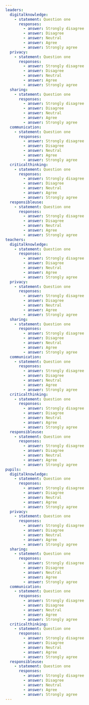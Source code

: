 ```yaml
---
leaders:
  digitalknowledge:
    - statement: Question one
      responses:
        - answer: Strongly disagree
        - answer: Disagree
        - answer: Neutral
        - answer: Agree
        - answer: Strongly agree
  privacy:
    - statement: Question one
      responses:
        - answer: Strongly disagree
        - answer: Disagree
        - answer: Neutral
        - answer: Agree
        - answer: Strongly agree
  sharing:
    - statement: Question one
      responses:
        - answer: Strongly disagree
        - answer: Disagree
        - answer: Neutral
        - answer: Agree
        - answer: Strongly agree
  communication:
    - statement: Question one
      responses:
        - answer: Strongly disagree
        - answer: Disagree
        - answer: Neutral
        - answer: Agree
        - answer: Strongly agree
  criticalthinking:
    - statement: Question one
      responses:
        - answer: Strongly disagree
        - answer: Disagree
        - answer: Neutral
        - answer: Agree
        - answer: Strongly agree
  responsibleuse:
    - statement: Question one
      responses:
        - answer: Strongly disagree
        - answer: Disagree
        - answer: Neutral
        - answer: Agree
        - answer: Strongly agree
teachers:
  digitalknowledge:
    - statement: Question one
      responses:
        - answer: Strongly disagree
        - answer: Disagree
        - answer: Neutral
        - answer: Agree
        - answer: Strongly agree
  privacy:
    - statement: Question one
      responses:
        - answer: Strongly disagree
        - answer: Disagree
        - answer: Neutral
        - answer: Agree
        - answer: Strongly agree
  sharing:
    - statement: Question one
      responses:
        - answer: Strongly disagree
        - answer: Disagree
        - answer: Neutral
        - answer: Agree
        - answer: Strongly agree
  communication:
    - statement: Question one
      responses:
        - answer: Strongly disagree
        - answer: Disagree
        - answer: Neutral
        - answer: Agree
        - answer: Strongly agree
  criticalthinking:
    - statement: Question one
      responses:
        - answer: Strongly disagree
        - answer: Disagree
        - answer: Neutral
        - answer: Agree
        - answer: Strongly agree
  responsibleuse:
    - statement: Question one
      responses:
        - answer: Strongly disagree
        - answer: Disagree
        - answer: Neutral
        - answer: Agree
        - answer: Strongly agree
pupils:
  digitalknowledge:
    - statement: Question one
      responses:
        - answer: Strongly disagree
        - answer: Disagree
        - answer: Neutral
        - answer: Agree
        - answer: Strongly agree
  privacy:
    - statement: Question one
      responses:
        - answer: Strongly disagree
        - answer: Disagree
        - answer: Neutral
        - answer: Agree
        - answer: Strongly agree
  sharing:
    - statement: Question one
      responses:
        - answer: Strongly disagree
        - answer: Disagree
        - answer: Neutral
        - answer: Agree
        - answer: Strongly agree
  communication:
    - statement: Question one
      responses:
        - answer: Strongly disagree
        - answer: Disagree
        - answer: Neutral
        - answer: Agree
        - answer: Strongly agree
  criticalthinking:
    - statement: Question one
      responses:
        - answer: Strongly disagree
        - answer: Disagree
        - answer: Neutral
        - answer: Agree
        - answer: Strongly agree
  responsibleuse:
    - statement: Question one
      responses:
        - answer: Strongly disagree
        - answer: Disagree
        - answer: Neutral
        - answer: Agree
        - answer: Strongly agree
---
```

